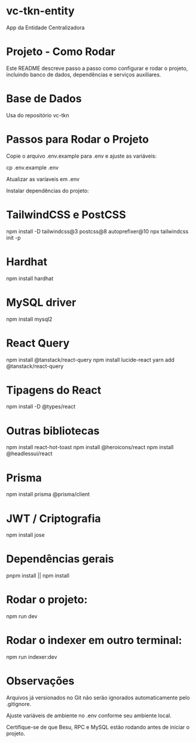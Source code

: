 # vc-tkn-entity
App da Entidade Centralizadora

# Projeto - Como Rodar

Este README descreve passo a passo como configurar e rodar o projeto, incluindo banco de dados, dependências e serviços auxiliares.

# Base de Dados

Usa do repositório vc-tkn

# Passos para Rodar o Projeto

Copie o arquivo .env.example para .env e ajuste as variáveis:

cp .env.example .env

Atualizar as varíaveis em .env

Instalar dependências do projeto:

# TailwindCSS e PostCSS
npm install -D tailwindcss@3 postcss@8 autoprefixer@10
npx tailwindcss init -p

# Hardhat
npm install hardhat

# MySQL driver
npm install mysql2

# React Query
npm install @tanstack/react-query
npm install lucide-react
yarn add @tanstack/react-query

# Tipagens do React
npm install -D @types/react

# Outras bibliotecas
npm install react-hot-toast
npm install @heroicons/react
npm install @headlessui/react

# Prisma
npm install prisma @prisma/client

# JWT / Criptografia
npm install jose

# Dependências gerais
pnpm install || npm install


# Rodar o projeto:

npm run dev

# Rodar o indexer em outro terminal:

npm run indexer:dev

# Observações

Arquivos já versionados no Git não serão ignorados automaticamente pelo .gitignore.

Ajuste variáveis de ambiente no .env conforme seu ambiente local.

Certifique-se de que Besu, RPC e MySQL estão rodando antes de iniciar o projeto.
